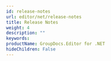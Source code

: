 ```yaml
---
id: release-notes
url: editor/net/release-notes
title: Release Notes
weight: 4
description: ""
keywords: 
productName: GroupDocs.Editor for .NET
hideChildren: False
---
```

